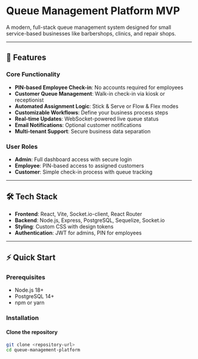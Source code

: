 # Queue Management Platform MVP

A modern, full-stack queue management system designed for small service-based businesses like barbershops, clinics, and repair shops.

---

## 🚀 Features

### Core Functionality

- **PIN-based Employee Check-in**: No accounts required for employees  
- **Customer Queue Management**: Walk-in check-in via kiosk or receptionist  
- **Automated Assignment Logic**: Stick & Serve or Flow & Flex modes  
- **Customizable Workflows**: Define your business process steps  
- **Real-time Updates**: WebSocket-powered live queue status  
- **Email Notifications**: Optional customer notifications  
- **Multi-tenant Support**: Secure business data separation  

### User Roles

- **Admin**: Full dashboard access with secure login  
- **Employee**: PIN-based access to assigned customers  
- **Customer**: Simple check-in process with queue tracking  

---

## 🛠 Tech Stack

- **Frontend**: React, Vite, Socket.io-client, React Router  
- **Backend**: Node.js, Express, PostgreSQL, Sequelize, Socket.io  
- **Styling**: Custom CSS with design tokens  
- **Authentication**: JWT for admins, PIN for employees  

---

## ⚡ Quick Start

### Prerequisites

- Node.js 18+  
- PostgreSQL 14+  
- npm or yarn  

### Installation

#### Clone the repository

```bash
git clone <repository-url>
cd queue-management-platform


